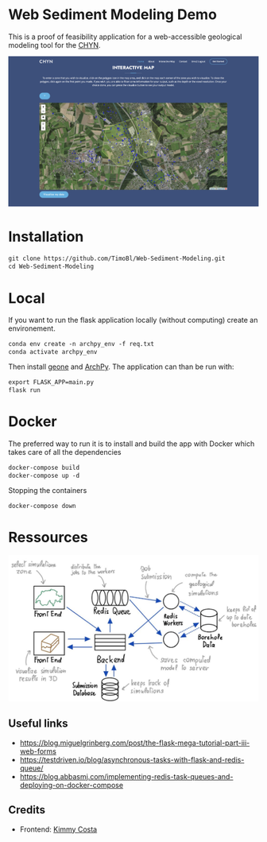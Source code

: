 # Web Sediment Modeling Demo

This is a proof of feasibility application for a web-accessible geological modeling tool for the [CHYN](https://www.unine.ch/chyn).

![Screenshot](app/assets/img/screenshot.jpg)


# Installation

```
git clone https://github.com/TimoBl/Web-Sediment-Modeling.git
cd Web-Sediment-Modeling
```


# Local 

If you want to run the flask application locally (without computing) create an environement.
```
conda env create -n archpy_env -f req.txt
conda activate archpy_env
```
Then install [geone](https://github.com/randlab/geone.git) and [ArchPy](https://github.com/randlab/ArchPy.git). The application can than be run with:
```
export FLASK_APP=main.py
flask run
```


# Docker

The preferred way to run it is to install and build the app with Docker which takes care of all the dependencies
```
docker-compose build 
docker-compose up -d
```
Stopping the containers 
```
docker-compose down
```


# Ressources

![Screenshot](app/assets/img/architecture.png)

## Useful links

* https://blog.miguelgrinberg.com/post/the-flask-mega-tutorial-part-iii-web-forms
* https://testdriven.io/blog/asynchronous-tasks-with-flask-and-redis-queue/
* https://blog.abbasmj.com/implementing-redis-task-queues-and-deploying-on-docker-compose

## Credits

* Frontend: [Kimmy Costa](https://github.com/kimmyCosta)
